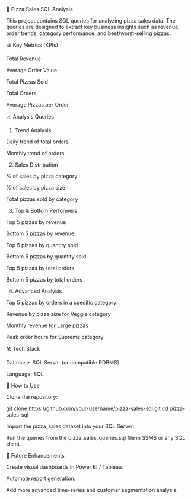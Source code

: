 🍕 Pizza Sales SQL Analysis

This project contains SQL queries for analyzing pizza sales data. The queries are designed to extract key business insights such as revenue, order trends, category performance, and best/worst-selling pizzas.

📊 Key Metrics (KPIs)

Total Revenue

Average Order Value

Total Pizzas Sold

Total Orders

Average Pizzas per Order

📈 Analysis Queries
1. Trend Analysis

Daily trend of total orders

Monthly trend of orders

2. Sales Distribution

% of sales by pizza category

% of sales by pizza size

Total pizzas sold by category

3. Top & Bottom Performers

Top 5 pizzas by revenue

Bottom 5 pizzas by revenue

Top 5 pizzas by quantity sold

Bottom 5 pizzas by quantity sold

Top 5 pizzas by total orders

Bottom 5 pizzas by total orders

4. Advanced Analysis

Top 5 pizzas by orders in a specific category

Revenue by pizza size for Veggie category

Monthly revenue for Large pizzas

Peak order hours for Supreme category

🛠️ Tech Stack

Database: SQL Server (or compatible RDBMS)

Language: SQL

🚀 How to Use

Clone the repository:

git clone https://github.com/your-username/pizza-sales-sql.git
cd pizza-sales-sql


Import the pizza_sales dataset into your SQL Server.

Run the queries from the pizza_sales_queries.sql file in SSMS or any SQL client.

📌 Future Enhancements

Create visual dashboards in Power BI / Tableau.

Automate report generation.

Add more advanced time-series and customer segmentation analysis.
